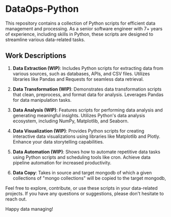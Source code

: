 # DataOps-Python

This repository contains a collection of Python scripts for efficient data management and processing. As a senior software engineer with 7+ years of experience, including skills in Python, these scripts are designed to streamline various data-related tasks.

## Work Descriptions

1. **Data Extraction (WIP)**: Includes Python scripts for extracting data from various sources, such as databases, APIs, and CSV files. Utilizes libraries like Pandas and Requests for seamless data retrieval.

2. **Data Transformation (WIP)**: Demonstrates data transformation scripts that clean, preprocess, and format data for analysis. Leverages Pandas for data manipulation tasks.

3. **Data Analysis (WIP)**: Features scripts for performing data analysis and generating meaningful insights. Utilizes Python's data analysis ecosystem, including NumPy, Matplotlib, and Seaborn.

4. **Data Visualization (WIP)**: Provides Python scripts for creating interactive data visualizations using libraries like Matplotlib and Plotly. Enhance your data storytelling capabilities.

5. **Data Automation (WIP)**: Shows how to automate repetitive data tasks using Python scripts and scheduling tools like cron. Achieve data pipeline automation for increased productivity.

6. **Data Copy**: Takes in source and target mongodb of which a given collections of "mongo collections" will be copied to the target mongodb,

Feel free to explore, contribute, or use these scripts in your data-related projects. If you have any questions or suggestions, please don't hesitate to reach out.

Happy data managing!
